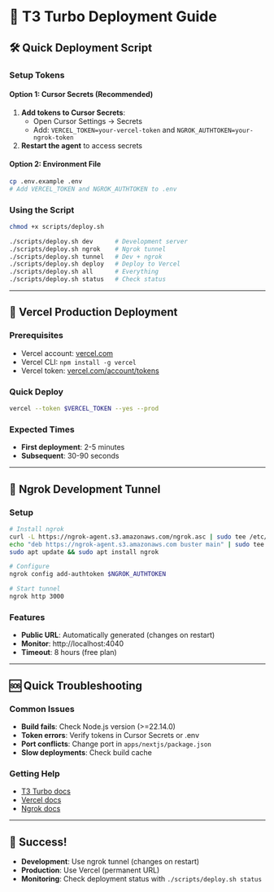 # 🚀 T3 Turbo Deployment Guide

## 🛠️ Quick Deployment Script

### Setup Tokens

#### Option 1: Cursor Secrets (Recommended)
1. **Add tokens to Cursor Secrets**:
   - Open Cursor Settings → Secrets
   - Add: `VERCEL_TOKEN=your-vercel-token` and `NGROK_AUTHTOKEN=your-ngrok-token`
2. **Restart the agent** to access secrets

#### Option 2: Environment File
```bash
cp .env.example .env
# Add VERCEL_TOKEN and NGROK_AUTHTOKEN to .env
```

### Using the Script
```bash
chmod +x scripts/deploy.sh

./scripts/deploy.sh dev      # Development server
./scripts/deploy.sh ngrok    # Ngrok tunnel
./scripts/deploy.sh tunnel   # Dev + ngrok
./scripts/deploy.sh deploy   # Deploy to Vercel
./scripts/deploy.sh all      # Everything
./scripts/deploy.sh status   # Check status
```

---

## 🚀 Vercel Production Deployment

### Prerequisites
- Vercel account: [vercel.com](https://vercel.com)
- Vercel CLI: `npm install -g vercel`
- Vercel token: [vercel.com/account/tokens](https://vercel.com/account/tokens)

### Quick Deploy
```bash
vercel --token $VERCEL_TOKEN --yes --prod
```

### Expected Times
- **First deployment**: 2-5 minutes
- **Subsequent**: 30-90 seconds

---

## 🔧 Ngrok Development Tunnel

### Setup
```bash
# Install ngrok
curl -L https://ngrok-agent.s3.amazonaws.com/ngrok.asc | sudo tee /etc/apt/trusted.gpg.d/ngrok.asc >/dev/null
echo "deb https://ngrok-agent.s3.amazonaws.com buster main" | sudo tee /etc/apt/sources.list.d/ngrok.list
sudo apt update && sudo apt install ngrok

# Configure
ngrok config add-authtoken $NGROK_AUTHTOKEN

# Start tunnel
ngrok http 3000
```

### Features
- **Public URL**: Automatically generated (changes on restart)
- **Monitor**: http://localhost:4040
- **Timeout**: 8 hours (free plan)

---

## 🆘 Quick Troubleshooting

### Common Issues
- **Build fails**: Check Node.js version (>=22.14.0)
- **Token errors**: Verify tokens in Cursor Secrets or .env
- **Port conflicts**: Change port in `apps/nextjs/package.json`
- **Slow deployments**: Check build cache

### Getting Help
- [T3 Turbo docs](https://github.com/t3-oss/create-t3-turbo)
- [Vercel docs](https://vercel.com/docs)
- [Ngrok docs](https://ngrok.com/docs)

---

## 🎉 Success!

- **Development**: Use ngrok tunnel (changes on restart)
- **Production**: Use Vercel (permanent URL)
- **Monitoring**: Check deployment status with `./scripts/deploy.sh status`